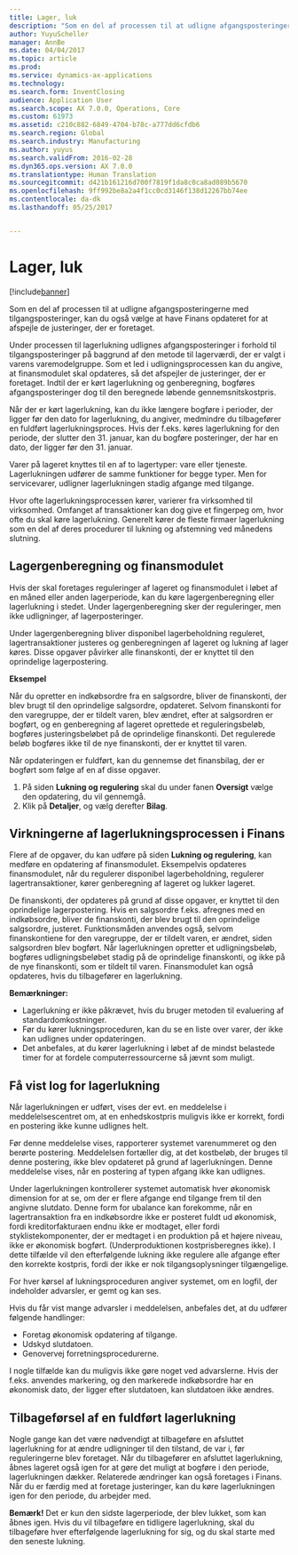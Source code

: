 ```yaml
---
title: Lager, luk
description: "Som en del af processen til at udligne afgangsposteringerne med tilgangsposteringer, kan du også vælge at have Finans opdateret for at afspejle de justeringer, der er foretaget."
author: YuyuScheller
manager: AnnBe
ms.date: 04/04/2017
ms.topic: article
ms.prod: 
ms.service: dynamics-ax-applications
ms.technology: 
ms.search.form: InventClosing
audience: Application User
ms.search.scope: AX 7.0.0, Operations, Core
ms.custom: 61973
ms.assetid: c210c882-6849-4704-b78c-a777dd6cfdb6
ms.search.region: Global
ms.search.industry: Manufacturing
ms.author: yuyus
ms.search.validFrom: 2016-02-28
ms.dyn365.ops.version: AX 7.0.0
ms.translationtype: Human Translation
ms.sourcegitcommit: d421b161216d700f7819f1da8c0ca8ad089b5670
ms.openlocfilehash: 9ff992be8a2a4f1cc0cd3146f138d12267bb74ee
ms.contentlocale: da-dk
ms.lasthandoff: 05/25/2017


---
```


# <a name="inventory-close"></a>Lager, luk

[!include[banner](../includes/banner.md)]


Som en del af processen til at udligne afgangsposteringerne med tilgangsposteringer, kan du også vælge at have Finans opdateret for at afspejle de justeringer, der er foretaget.

Under processen til lagerlukning udlignes afgangsposteringer i forhold til tilgangsposteringer på baggrund af den metode til lagerværdi, der er valgt i varens varemodelgruppe. Som et led i udligningsprocessen kan du angive, at finansmodulet skal opdateres, så det afspejler de justeringer, der er foretaget. Indtil der er kørt lagerlukning og genberegning, bogføres afgangsposteringer dog til den beregnede løbende gennemsnitskostpris. 

Når der er kørt lagerlukning, kan du ikke længere bogføre i perioder, der ligger før den dato for lagerlukning, du angiver, medmindre du tilbagefører en fuldført lagerlukningsproces. Hvis der f.eks. køres lagerlukning for den periode, der slutter den 31. januar, kan du bogføre posteringer, der har en dato, der ligger før den 31. januar. 

Varer på lageret knyttes til en af to lagertyper: vare eller tjeneste. Lagerlukningen udfører de samme funktioner for begge typer. Men for servicevarer, udligner lagerlukningen stadig afgange med tilgange. 

Hvor ofte lagerlukningsprocessen kører, varierer fra virksomhed til virksomhed. Omfanget af transaktioner kan dog give et fingerpeg om, hvor ofte du skal køre lagerlukning. Generelt kører de fleste firmaer lagerlukning som en del af deres procedurer til lukning og afstemning ved månedens slutning.

## <a name="inventory-recalculation-and-the-general-ledger"></a>Lagergenberegning og finansmodulet
Hvis der skal foretages reguleringer af lageret og finansmodulet i løbet af en måned eller anden lagerperiode, kan du køre lagergenberegning eller lagerlukning i stedet. Under lagergenberegning sker der reguleringer, men ikke udligninger, af lagerposteringer. 

Under lagergenberegning bliver disponibel lagerbeholdning reguleret, lagertransaktioner justeres og genberegningen af lageret og lukning af lager køres. Disse opgaver påvirker alle finanskonti, der er knyttet til den oprindelige lagerpostering. 

**Eksempel** 

Når du opretter en indkøbsordre fra en salgsordre, bliver de finanskonti, der blev brugt til den oprindelige salgsordre, opdateret. Selvom finanskonti for den varegruppe, der er tildelt varen, blev ændret, efter at salgsordren er bogført, og en genberegning af lageret oprettede et reguleringsbeløb, bogføres justeringsbeløbet på de oprindelige finanskonti. Det regulerede beløb bogføres ikke til de nye finanskonti, der er knyttet til varen. 

Når opdateringen er fuldført, kan du gennemse det finansbilag, der er bogført som følge af en af disse opgaver.

1.  På siden **Lukning og regulering** skal du under fanen **Oversigt** vælge den opdatering, du vil gennemgå.
2.  Klik på **Detaljer**, og vælg derefter **Bilag**.

## <a name="effects-of-the-inventory-close-process-on-the-general-ledger"></a>Virkningerne af lagerlukningsprocessen i Finans
Flere af de opgaver, du kan udføre på siden **Lukning og regulering**, kan medføre en opdatering af finansmodulet. Eksempelvis opdateres finansmodulet, når du regulerer disponibel lagerbeholdning, regulerer lagertransaktioner, kører genberegning af lageret og lukker lageret. 

De finanskonti, der opdateres på grund af disse opgaver, er knyttet til den oprindelige lagerpostering. Hvis en salgsordre f.eks. afregnes med en indkøbsordre, bliver de finanskonti, der blev brugt til den oprindelige salgsordre, justeret. Funktionsmåden anvendes også, selvom finanskontiene for den varegruppe, der er tildelt varen, er ændret, siden salgsordren blev bogført. Når lagerlukningen opretter et udligningsbeløb, bogføres udligningsbeløbet stadig på de oprindelige finanskonti, og ikke på de nye finanskonti, som er tildelt til varen. Finansmodulet kan også opdateres, hvis du tilbagefører en lagerlukning. 

**Bemærkninger:**

-   Lagerlukning er ikke påkrævet, hvis du bruger metoden til evaluering af standardomkostninger.
-   Før du kører lukningsproceduren, kan du se en liste over varer, der ikke kan udlignes under opdateringen.
-   Det anbefales, at du kører lagerlukning i løbet af de mindst belastede timer for at fordele computerressourcerne så jævnt som muligt.

## <a name="the-inventory-close-log"></a>Få vist log for lagerlukning
Når lagerlukningen er udført, vises der evt. en meddelelse i meddelelsescentret om, at en enhedskostpris muligvis ikke er korrekt, fordi en postering ikke kunne udlignes helt. 

Før denne meddelelse vises, rapporterer systemet varenummeret og den berørte postering. Meddelelsen fortæller dig, at det kostbeløb, der bruges til denne postering, ikke blev opdateret på grund af lagerlukningen. Denne meddelelse vises, når en postering af typen afgang ikke kan udlignes. 

Under lagerlukningen kontrollerer systemet automatisk hver økonomisk dimension for at se, om der er flere afgange end tilgange frem til den angivne slutdato. Denne form for ubalance kan forekomme, når en lagertransaktion fra en indkøbsordre ikke er posteret fuldt ud økonomisk, fordi kreditorfakturaen endnu ikke er modtaget, eller fordi styklistekomponenter, der er medtaget i en produktion på et højere niveau, ikke er økonomisk bogført. (Underproduktionen kostprisberegnes ikke). I dette tilfælde vil den efterfølgende lukning ikke regulere alle afgange efter den korrekte kostpris, fordi der ikke er nok tilgangsoplysninger tilgængelige. 

For hver kørsel af lukningsproceduren angiver systemet, om en logfil, der indeholder advarsler, er gemt og kan ses. 

Hvis du får vist mange advarsler i meddelelsen, anbefales det, at du udfører følgende handlinger:

-   Foretag økonomisk opdatering af tilgange.
-   Udskyd slutdatoen.
-   Genovervej forretningsprocedurerne.

I nogle tilfælde kan du muligvis ikke gøre noget ved advarslerne. Hvis der f.eks. anvendes markering, og den markerede indkøbsordre har en økonomisk dato, der ligger efter slutdatoen, kan slutdatoen ikke ændres.

## <a name="reversing-a-completed-inventory-close"></a>Tilbageførsel af en fuldført lagerlukning
Nogle gange kan det være nødvendigt at tilbageføre en afsluttet lagerlukning for at ændre udligninger til den tilstand, de var i, før reguleringerne blev foretaget. Når du tilbagefører en afsluttet lagerlukning, åbnes lageret også igen for at gøre det muligt at bogføre i den periode, lagerlukningen dækker. Relaterede ændringer kan også foretages i Finans. Når du er færdig med at foretage justeringer, kan du køre lagerlukningen igen for den periode, du arbejder med. 

**Bemærk!** Det er kun den sidste lagerperiode, der blev lukket, som kan åbnes igen. Hvis du vil tilbageføre en tidligere lagerlukning, skal du tilbageføre hver efterfølgende lagerlukning for sig, og du skal starte med den seneste lukning.




